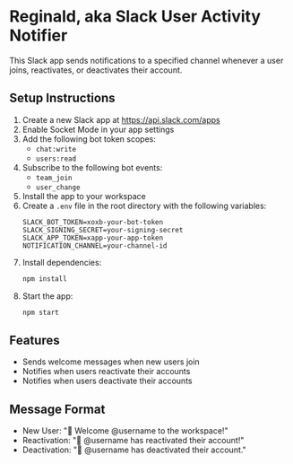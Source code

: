 # Reginald, aka Slack User Activity Notifier

This Slack app sends notifications to a specified channel whenever a user joins, reactivates, or deactivates their account.

## Setup Instructions

1. Create a new Slack app at https://api.slack.com/apps
2. Enable Socket Mode in your app settings
3. Add the following bot token scopes:
   - `chat:write`
   - `users:read`
4. Subscribe to the following bot events:
   - `team_join`
   - `user_change`
5. Install the app to your workspace
6. Create a `.env` file in the root directory with the following variables:
   ```
   SLACK_BOT_TOKEN=xoxb-your-bot-token
   SLACK_SIGNING_SECRET=your-signing-secret
   SLACK_APP_TOKEN=xapp-your-app-token
   NOTIFICATION_CHANNEL=your-channel-id
   ```
7. Install dependencies:
   ```bash
   npm install
   ```
8. Start the app:
   ```bash
   npm start
   ```

## Features

- Sends welcome messages when new users join
- Notifies when users reactivate their accounts
- Notifies when users deactivate their accounts

## Message Format

- New User: "🎉 Welcome @username to the workspace!"
- Reactivation: "🔄 @username has reactivated their account!"
- Deactivation: "👋 @username has deactivated their account." 